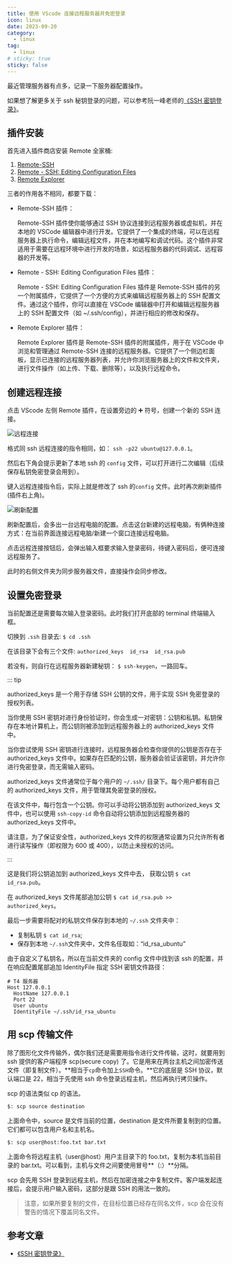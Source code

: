 ```yaml
---
title: 使用 VScode 连接远程服务器并免密登录
icon: linux
date: 2023-09-20
category:
  - linux
tag:
  - linux
# sticky: true
sticky: false
---
```


最近管理服务器有点多，记录一下服务器配置操作。

如果想了解更多关于 ssh 秘钥登录的问题，可以参考阮一峰老师的[《SSH 密钥登录》](https://wangdoc.com/ssh/key)。

## 插件安装

首先进入插件商店安装 Remote 全家桶:

1. [Remote-SSH](https://marketplace.visualstudio.com/items?itemName=ms-vscode-remote.remote-ssh)
2. [Remote - SSH: Editing Configuration Files](https://marketplace.visualstudio.com/items?itemName=ms-vscode-remote.remote-ssh-edit)
3. [Remote Explorer](https://marketplace.visualstudio.com/items?itemName=ms-vscode.remote-explorer)

三者的作用各不相同，都要下载：

- Remote-SSH 插件：

  Remote-SSH 插件使你能够通过 SSH 协议连接到远程服务器或虚拟机，并在本地的 VSCode 编辑器中进行开发。它提供了一个集成的终端，可以在远程服务器上执行命令，编辑远程文件，并在本地编写和调试代码。这个插件非常适用于需要在远程环境中进行开发的场景，如远程服务器的代码调试、远程容器的开发等。

- Remote - SSH: Editing Configuration Files 插件：

  Remote - SSH: Editing Configuration Files 插件是 Remote-SSH 插件的另一个附属插件，它提供了一个方便的方式来编辑远程服务器上的 SSH 配置文件。通过这个插件，你可以直接在 VSCode 编辑器中打开和编辑远程服务器上的 SSH 配置文件（如 ~/.ssh/config），并进行相应的修改和保存。

- Remote Explorer 插件：

  Remote Explorer 插件是 Remote-SSH 插件的附属插件，用于在 VSCode 中浏览和管理通过 Remote-SSH 连接的远程服务器。它提供了一个侧边栏面板，显示已连接的远程服务器列表，并允许你浏览服务器上的文件和文件夹，进行文件操作（如上传、下载、删除等），以及执行远程命令。

## 创建远程连接

点击 VScode 左侧 Remote 插件，在设置旁边的 ➕ 符号，创建一个新的 SSH 连接。

![远程连接](https://cdn.jsdelivr.net/gh/rayadaschn/blogImage@master/img/202309201540003.png)

格式同 ssh 远程连接的指令相同，如： `ssh -p22 ubuntu@127.0.0.1`。

然后右下角会提示更新了本地 ssh 的 `config` 文件，可以打开进行二次编辑（后续保存私钥免密登录会用到）。

键入远程连接指令后，实际上就是修改了 ssh 的`config` 文件。此时再次刷新插件(插件右上角)。

![刷新配置](https://cdn.jsdelivr.net/gh/rayadaschn/blogImage@master/img/202309201547670.png)

刷新配置后，会多出一台远程电脑的配置。点击这台新建的远程电脑，有俩种连接方式：在当前界面连接远程电脑/新建一个窗口连接远程电脑。

点击远程连接按钮后，会弹出输入框要求输入登录密码，待键入密码后，便可连接远程服务了。

此时的右侧文件夹为同步服务器文件，直接操作会同步修改。

## 设置免密登录

当前配置还是需要每次输入登录密码。此时我们打开底部的 terminal 终端输入框。

切换到 `.ssh` 目录去: `$ cd .ssh`

在该目录下会有三个文件: `authorized_keys  id_rsa  id_rsa.pub`

若没有，则自行在远程服务器新建秘钥： `$ ssh-keygen`，一路回车。

::: tip

authorized_keys 是一个用于存储 SSH 公钥的文件，用于实现 SSH 免密登录的授权列表。

当你使用 SSH 密钥对进行身份验证时，你会生成一对密钥：公钥和私钥。私钥保存在本地计算机上，而公钥则被添加到远程服务器上的 authorized_keys 文件中。

当你尝试使用 SSH 密钥进行连接时，远程服务器会检查你提供的公钥是否存在于 authorized_keys 文件中。如果存在匹配的公钥，服务器会验证该密钥，并允许你进行免密登录，而无需输入密码。

authorized_keys 文件通常位于每个用户的 `~/.ssh/` 目录下。每个用户都有自己的 authorized_keys 文件，用于管理其免密登录的授权。

在该文件中，每行包含一个公钥。你可以手动将公钥添加到 authorized_keys 文件中，也可以使用 `ssh-copy-id` 命令自动将公钥添加到远程服务器的 authorized_keys 文件中。

请注意，为了保证安全性，authorized_keys 文件的权限通常设置为只允许所有者进行读写操作（即权限为 600 或 400），以防止未授权的访问。

:::

这是我们将公钥追加到 authorized_keys 文件中去， 获取公钥 `$ cat id_rsa.pub`。

在 authorized_keys 文件尾部追加公钥 `$ cat id_rsa.pub >> authorized_keys`。

最后一步需要将配对的私钥文件保存到本地的 `~/.ssh` 文件夹中：

- 复制私钥 `$ cat id_rsa`;
- 保存到本地 `~/.ssh`文件夹中，文件名任取如：“id_rsa_ubuntu”

由于自定义了私钥名，所以在当前文件夹的 config 文件中找到该 ssh 的配置，并在响应配置尾部追加 IdentityFile 指定 SSH 密钥文件路径：

```config
# T4 服务器
Host 127.0.0.1
  HostName 127.0.0.1
  Port 22
  User ubuntu
  IdentityFile ~/.ssh/id_rsa_ubuntu
```

## 用 scp 传输文件

除了图形化文件传输外，偶尔我们还是需要用指令进行文件传输，这时，就要用到 ssh 提供的客户端程序 scp(secure copy) 了。它是用来在两台主机之间加密传送文件（即复制文件）。**相当于`cp`命令加上`SSH`命令。**它的底层是 SSH 协议，默认端口是 22，相当于先使用 ssh 命令登录远程主机，然后再执行拷贝操作。

scp 的语法类似 cp 的语法。

```bash
$: scp source destination
```

上面命令中，source 是文件当前的位置，destination 是文件所要复制到的位置。它们都可以包含用户名和主机名。

```bash
$: scp user@host:foo.txt bar.txt
```

上面命令将远程主机（user@host）用户主目录下的 foo.txt，复制为本机当前目录的 bar.txt。可以看到，主机与文件之间要使用冒号**（:）**分隔。

scp 会先用 SSH 登录到远程主机，然后在加密连接之中复制文件。客户端发起连接后，会提示用户输入密码，这部分是跟 SSH 的用法一致的。

> 注意，如果所要复制的文件，在目标位置已经存在同名文件，scp 会在没有警告的情况下覆盖同名文件。

## 参考文章

- [《SSH 密钥登录》](https://wangdoc.com/ssh/key)
